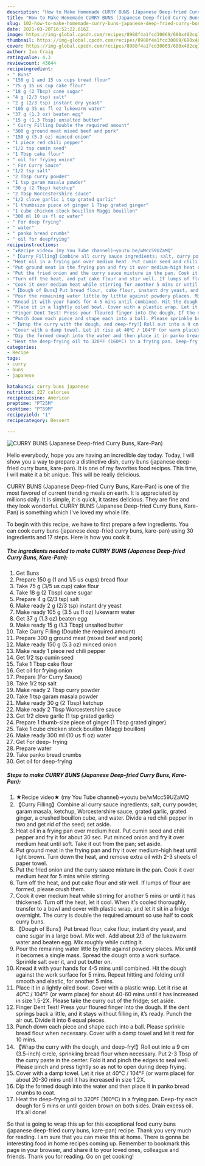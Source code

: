 ```yaml
---
description: "How to Make Homemade CURRY BUNS (Japanese Deep-fried Curry Buns, Kare-Pan)"
title: "How to Make Homemade CURRY BUNS (Japanese Deep-fried Curry Buns, Kare-Pan)"
slug: 102-how-to-make-homemade-curry-buns-japanese-deep-fried-curry-buns-kare-pan
date: 2021-03-20T16:52:22.616Z
image: https://img-global.cpcdn.com/recipes/8988f4a1fcd30069/680x482cq70/curry-buns-japanese-deep-fried-curry-buns-kare-pan-recipe-main-photo.jpg
thumbnail: https://img-global.cpcdn.com/recipes/8988f4a1fcd30069/680x482cq70/curry-buns-japanese-deep-fried-curry-buns-kare-pan-recipe-main-photo.jpg
cover: https://img-global.cpcdn.com/recipes/8988f4a1fcd30069/680x482cq70/curry-buns-japanese-deep-fried-curry-buns-kare-pan-recipe-main-photo.jpg
author: Iva Craig
ratingvalue: 4.3
reviewcount: 43644
recipeingredient:
- " Buns"
- "150 g 1 and 15 us cups bread flour"
- "75 g 35 us cup cake flour"
- "18 g (2 Tbsp) cane sugar"
- "4 g (2/3 tsp) salt"
- "2 g (2/3 tsp) instant dry yeast"
- "105 g 35 us fl oz lukewarm water"
- "37 g (1.3 oz) beaten egg"
- "15 g (1.3 Tbsp) unsalted butter"
- " Curry Filling Double the required amount"
- "300 g ground meat mixed beef and pork"
- "150 g (5.3 oz) minced onion"
- "1 piece red chili pepper"
- "1/2 tsp cumin seed"
- "1 Tbsp cake flour"
- " oil for frying onion"
- " For Curry Sauce"
- "1/2 tsp salt"
- "2 Tbsp curry powder"
- "1 tsp garam masala powder"
- "30 g (2 Tbsp) ketchup"
- "2 Tbsp Worcestershire sauce"
- "1/2 clove garlic 1 tsp grated garlic"
- "1 thumbsize piece of ginger 1 Tbsp grated ginger"
- "1 cube chicken stock bouillon Maggi bouillon"
- "300 ml 10 us fl oz water"
- " For deep frying"
- " water"
- " panko bread crumbs"
- " oil for deepfrying"
recipeinstructions:
- "★Recipe video★ (my You Tube channel)→youtu.be/wMcc59UZaMQ"
- "【Curry Filling】Combine all curry sauce ingredients; salt, curry powder, garam masala, ketchup, Worcestershire sauce, grated garlic, grated ginger, a crushed bouillon cube, and water. Divide a red chili pepper in two and get rid of the seed; set aside."
- "Heat oil in a frying pan over medium heat. Put cumin seed and chili pepper and fry it for about 30 sec. Put minced onion and fry it over medium heat until soft. Take it out from the pan; set aside."
- "Put ground meat in the frying pan and fry it over medium-high heat until light brown. Turn down the heat, and remove extra oil with 2-3 sheets of paper towel."
- "Put the fried onion and the curry sauce mixture in the pan. Cook it over medium heat for 5 mins while stirring."
- "Turn off the heat, and put cake flour and stir well. If lumps of flour are formed, please crush them."
- "Cook it over medium heat while stirring for another 5 mins or until it has thickened. Turn off the heat, let it cool. When it&#39;s cooled thoroughly, transfer to a bowl and cover with plastic wrap, and let it sit in a fridge overnight. The curry is double the required amount so use half to cook curry buns."
- "【Dough of Buns】Put bread flour, cake flour, instant dry yeast, and cane sugar in a large bowl. Mix well. Add about 2/3 of the lukewarm water and beaten egg. Mix roughly while cutting it."
- "Pour the remaining water little by little against powdery places. Mix until it becomes a single mass. Spread the dough onto a work surface. Sprinkle salt over it, and put butter on."
- "Knead it with your hands for 4-5 mins until combined. Hit the dough against the work surface for 5 mins. Repeat hitting and folding until smooth and elastic, for another 5 mins."
- "Place it in a lightly oiled bowl. Cover with a plastic wrap. Let it rise at 40℃ / 104°F (or warm place) for about 40-60 mins until it has increased in size 1.5-2X. Please take the curry out of the fridge; set aside."
- "Finger Dent Test! Press your floured finger into the dough. If the dent springs back a little, and it stays without filling in, it’s ready. Punch the air out. Divide it into 6 equal pieces."
- "Punch down each piece and shape each into a ball. Please sprinkle bread flour when necessary. Cover with a damp towel and let it rest for 10 mins."
- "【Wrap the curry with the dough, and deep-fry!】Roll out into a 9 cm (3.5-inch) circle, sprinkling bread flour when necessary. Put 2-3 Tbsp of the curry paste in the center. Fold it and pinch the edges to seal well. Please pinch and press tightly so as not to open during deep frying."
- "Cover with a damp towel. Let it rise at 40℃ / 104°F (or warm place) for about 20-30 mins until it has increased in size 1.2X."
- "Dip the formed dough into the water and then place it in panko bread crumbs to coat."
- "Heat the deep-frying oil to 320ºF (160ºC) in a frying pan. Deep-fry each dough for 5 mins or until golden brown on both sides. Drain excess oil. It&#39;s all done!"
categories:
- Recipe
tags:
- curry
- buns
- japanese

katakunci: curry buns japanese 
nutrition: 227 calories
recipecuisine: American
preptime: "PT25M"
cooktime: "PT59M"
recipeyield: "1"
recipecategory: Dessert

---
```



![CURRY BUNS (Japanese Deep-fried Curry Buns, Kare-Pan)](https://img-global.cpcdn.com/recipes/8988f4a1fcd30069/680x482cq70/curry-buns-japanese-deep-fried-curry-buns-kare-pan-recipe-main-photo.jpg)

Hello everybody, hope you are having an incredible day today. Today, I will show you a way to prepare a distinctive dish, curry buns (japanese deep-fried curry buns, kare-pan). It is one of my favorites food recipes. This time, I will make it a bit unique. This will be really delicious.



CURRY BUNS (Japanese Deep-fried Curry Buns, Kare-Pan) is one of the most favored of current trending meals on earth. It is appreciated by millions daily. It is simple, it is quick, it tastes delicious. They are fine and they look wonderful. CURRY BUNS (Japanese Deep-fried Curry Buns, Kare-Pan) is something which I've loved my whole life.


To begin with this recipe, we have to first prepare a few ingredients. You can cook curry buns (japanese deep-fried curry buns, kare-pan) using 30 ingredients and 17 steps. Here is how you cook it.

<!--inarticleads1-->

##### The ingredients needed to make CURRY BUNS (Japanese Deep-fried Curry Buns, Kare-Pan):

1. Get  Buns
1. Prepare 150 g (1 and 1/5 us cups) bread flour
1. Take 75 g (3/5 us cup) cake flour
1. Take 18 g (2 Tbsp) cane sugar
1. Prepare 4 g (2/3 tsp) salt
1. Make ready 2 g (2/3 tsp) instant dry yeast
1. Make ready 105 g (3.5 us fl oz) lukewarm water
1. Get 37 g (1.3 oz) beaten egg
1. Make ready 15 g (1.3 Tbsp) unsalted butter
1. Take  Curry Filling (Double the required amount)
1. Prepare 300 g ground meat (mixed beef and pork)
1. Make ready 150 g (5.3 oz) minced onion
1. Make ready 1 piece red chili pepper
1. Get 1/2 tsp cumin seed
1. Take 1 Tbsp cake flour
1. Get  oil for frying onion
1. Prepare  (For Curry Sauce)
1. Take 1/2 tsp salt
1. Make ready 2 Tbsp curry powder
1. Take 1 tsp garam masala powder
1. Make ready 30 g (2 Tbsp) ketchup
1. Make ready 2 Tbsp Worcestershire sauce
1. Get 1/2 clove garlic (1 tsp grated garlic)
1. Prepare 1 thumb-size piece of ginger (1 Tbsp grated ginger)
1. Take 1 cube chicken stock bouillon (Maggi bouillon)
1. Make ready 300 ml (10 us fl oz) water
1. Get  For deep- frying
1. Prepare  water
1. Take  panko bread crumbs
1. Get  oil for deep-frying




<!--inarticleads2-->

##### Steps to make CURRY BUNS (Japanese Deep-fried Curry Buns, Kare-Pan):

1. ★Recipe video★ (my You Tube channel)→youtu.be/wMcc59UZaMQ
1. 【Curry Filling】Combine all curry sauce ingredients; salt, curry powder, garam masala, ketchup, Worcestershire sauce, grated garlic, grated ginger, a crushed bouillon cube, and water. Divide a red chili pepper in two and get rid of the seed; set aside.
1. Heat oil in a frying pan over medium heat. Put cumin seed and chili pepper and fry it for about 30 sec. Put minced onion and fry it over medium heat until soft. Take it out from the pan; set aside.
1. Put ground meat in the frying pan and fry it over medium-high heat until light brown. Turn down the heat, and remove extra oil with 2-3 sheets of paper towel.
1. Put the fried onion and the curry sauce mixture in the pan. Cook it over medium heat for 5 mins while stirring.
1. Turn off the heat, and put cake flour and stir well. If lumps of flour are formed, please crush them.
1. Cook it over medium heat while stirring for another 5 mins or until it has thickened. Turn off the heat, let it cool. When it&#39;s cooled thoroughly, transfer to a bowl and cover with plastic wrap, and let it sit in a fridge overnight. The curry is double the required amount so use half to cook curry buns.
1. 【Dough of Buns】Put bread flour, cake flour, instant dry yeast, and cane sugar in a large bowl. Mix well. Add about 2/3 of the lukewarm water and beaten egg. Mix roughly while cutting it.
1. Pour the remaining water little by little against powdery places. Mix until it becomes a single mass. Spread the dough onto a work surface. Sprinkle salt over it, and put butter on.
1. Knead it with your hands for 4-5 mins until combined. Hit the dough against the work surface for 5 mins. Repeat hitting and folding until smooth and elastic, for another 5 mins.
1. Place it in a lightly oiled bowl. Cover with a plastic wrap. Let it rise at 40℃ / 104°F (or warm place) for about 40-60 mins until it has increased in size 1.5-2X. Please take the curry out of the fridge; set aside.
1. Finger Dent Test! Press your floured finger into the dough. If the dent springs back a little, and it stays without filling in, it’s ready. Punch the air out. Divide it into 6 equal pieces.
1. Punch down each piece and shape each into a ball. Please sprinkle bread flour when necessary. Cover with a damp towel and let it rest for 10 mins.
1. 【Wrap the curry with the dough, and deep-fry!】Roll out into a 9 cm (3.5-inch) circle, sprinkling bread flour when necessary. Put 2-3 Tbsp of the curry paste in the center. Fold it and pinch the edges to seal well. Please pinch and press tightly so as not to open during deep frying.
1. Cover with a damp towel. Let it rise at 40℃ / 104°F (or warm place) for about 20-30 mins until it has increased in size 1.2X.
1. Dip the formed dough into the water and then place it in panko bread crumbs to coat.
1. Heat the deep-frying oil to 320ºF (160ºC) in a frying pan. Deep-fry each dough for 5 mins or until golden brown on both sides. Drain excess oil. It&#39;s all done!




So that is going to wrap this up for this exceptional food curry buns (japanese deep-fried curry buns, kare-pan) recipe. Thank you very much for reading. I am sure that you can make this at home. There is gonna be interesting food in home recipes coming up. Remember to bookmark this page in your browser, and share it to your loved ones, colleague and friends. Thank you for reading. Go on get cooking!
